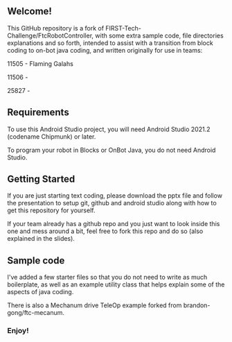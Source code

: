 ## Welcome!
This GitHub repository is a fork of FIRST-Tech-Challenge/FtcRobotController, with some extra sample code, file directories explanations and so forth, intended to assist with a transition from block coding to on-bot java coding, and written originally for use in teams:

11505 - Flaming Galahs

11506 - 

25827 - 

## Requirements
To use this Android Studio project, you will need Android Studio 2021.2 (codename Chipmunk) or later.

To program your robot in Blocks or OnBot Java, you do not need Android Studio.

## Getting Started
If you are just starting text coding, please download the pptx file and follow the presentation to setup git, github and android studio along with how to get this repository for yourself.

If your team already has a github repo and you just want to look inside this one and mess around a bit, feel free to fork this repo and do so (also explained in the slides). 

## Sample code
I've added a few starter files so that you do not need to write as much boilerplate, as well as an example utility class that helps explain some of the aspects of java coding.

There is also a Mechanum drive TeleOp example forked from brandon-gong/ftc-mecanum.

### Enjoy!
